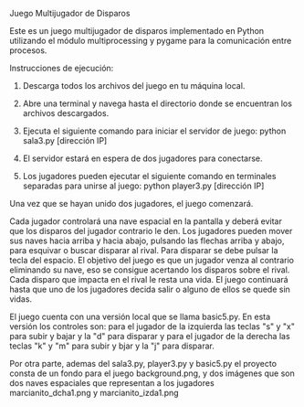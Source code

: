 Juego Multijugador de Disparos

Este es un juego multijugador de disparos implementado en Python utilizando el módulo multiprocessing y pygame para la comunicación entre procesos.

Instrucciones de ejecución:

1. Descarga todos los archivos del juego en tu máquina local.
    
2. Abre una terminal y navega hasta el directorio donde se encuentran los archivos descargados.
    
3. Ejecuta el siguiente comando para iniciar el servidor de juego:
          python sala3.py [dirección IP]

4. El servidor estará en espera de dos jugadores para conectarse.
    
5. Los jugadores pueden ejecutar el siguiente comando en terminales separadas para unirse al juego:
          python player3.py [dirección IP]
          
          
Una vez que se hayan unido dos jugadores, el juego comenzará. 

Cada jugador controlará una nave espacial en la pantalla y deberá evitar que los disparos del jugador contrario le den.
Los jugadores pueden mover sus naves hacia arriba y hacia abajo, pulsando las flechas arriba y abajo, para esquivar o buscar disparar al rival. 
Para disparar se debe pulsar la tecla del espacio.
El objetivo del juego es que un jugador venza al contrario eliminando su nave, eso se consigue acertando los disparos sobre el rival. Cada disparo que impacta en el rival le resta una vida.
El juego continuará hasta que uno de los jugadores decida salir o alguno de ellos se quede sin vidas.

El juego cuenta con una versión local que se llama basic5.py. En esta versión los controles son: para el jugador de la izquierda las teclas "s" y "x" para subir y bajar y la "d" para disparar y para el jugador de la derecha las teclas "k" y "m" para subir y bjar y la "j" para disparar.

Por otra parte, ademas del sala3.py, player3.py y basic5.py el proyecto consta de un fondo para el juego background.png, y dos imágenes que son dos naves espaciales que representan a los jugadores marcianito_dcha1.png y marcianito_izda1.png
